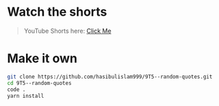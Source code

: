 # Watch the shorts

> YouTube Shorts here: [Click Me](https://www.example.com)

# Make it own

```bash
git clone https://github.com/hasibulislam999/9T5--random-quotes.git
cd 9T5--random-quotes
code .
yarn install
```
